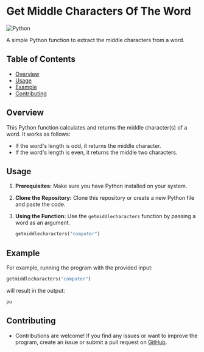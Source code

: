 # Get Middle Characters Of The Word
![Python](https://img.shields.io/badge/python-3.9+-blue)


  <p> A simple Python function to extract the middle characters from a word.</p>
</div>

## Table of Contents
- [Overview](#overview)
- [Usage](#usage)
- [Example](#example)
- [Contributing](#contributing)


## Overview

This Python function calculates and returns the middle character(s) of a word. It works as follows:

- If the word's length is odd, it returns the middle character.
- If the word's length is even, it returns the middle two characters.

## Usage

1. **Prerequisites:** Make sure you have Python installed on your system.

2. **Clone the Repository:** Clone this repository or create a new Python file and paste the code.

3. **Using the Function:** Use the `getmiddlecharacters` function by passing a word as an argument.

   ```python
   getmiddlecharacters("computer")

  ## Example
  For example, running the program with the provided input:

  ```bash
  getmiddlecharacters("computer")
  

  ```
  will result in the output:

   ```bash
   pu
   ```
 ## Contributing
- <p>Contributions are welcome! If you find any issues or want to improve the program, create an issue or submit a pull request on <a href="https://github.com/yesvanthra/The_Middle_Character.git">GitHub</a>.</p>
 
